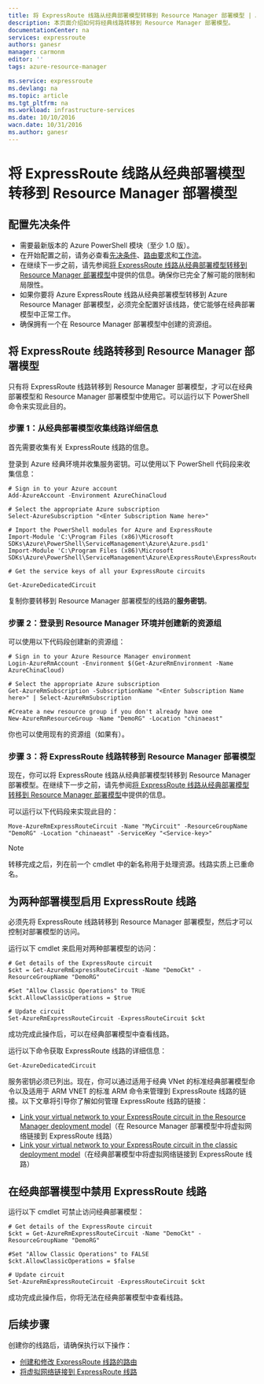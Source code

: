 ```yaml
---
title: 将 ExpressRoute 线路从经典部署模型转移到 Resource Manager 部署模型 | Azure
description: 本页面介绍如何将经典线路转移到 Resource Manager 部署模型。
documentationCenter: na
services: expressroute
authors: ganesr
manager: carmonm
editor: ''
tags: azure-resource-manager

ms.service: expressroute
ms.devlang: na
ms.topic: article
ms.tgt_pltfrm: na
ms.workload: infrastructure-services
ms.date: 10/10/2016
wacn.date: 10/31/2016
ms.author: ganesr
---
```


# 将 ExpressRoute 线路从经典部署模型转移到 Resource Manager 部署模型

## 配置先决条件

- 需要最新版本的 Azure PowerShell 模块（至少 1.0 版）。
- 在开始配置之前，请务必查看[先决条件](./expressroute-prerequisites.md)、[路由要求](./expressroute-routing.md)和[工作流](./expressroute-workflows.md)。
- 在继续下一步之前，请先参阅[将 ExpressRoute 线路从经典部署模型转移到 Resource Manager 部署模型](./expressroute-move.md)中提供的信息。确保你已完全了解可能的限制和局限性。
- 如果你要将 Azure ExpressRoute 线路从经典部署模型转移到 Azure Resource Manager 部署模型，必须完全配置好该线路，使它能够在经典部署模型中正常工作。
- 确保拥有一个在 Resource Manager 部署模型中创建的资源组。

## 将 ExpressRoute 线路转移到 Resource Manager 部署模型

只有将 ExpressRoute 线路转移到 Resource Manager 部署模型，才可以在经典部署模型和 Resource Manager 部署模型中使用它。可以运行以下 PowerShell 命令来实现此目的。

### 步骤 1：从经典部署模型收集线路详细信息

首先需要收集有关 ExpressRoute 线路的信息。

登录到 Azure 经典环境并收集服务密钥。可以使用以下 PowerShell 代码段来收集信息：

    # Sign in to your Azure account
    Add-AzureAccount -Environment AzureChinaCloud

    # Select the appropriate Azure subscription
    Select-AzureSubscription "<Enter Subscription Name here>"

    # Import the PowerShell modules for Azure and ExpressRoute
    Import-Module 'C:\Program Files (x86)\Microsoft SDKs\Azure\PowerShell\ServiceManagement\Azure\Azure.psd1'
    Import-Module 'C:\Program Files (x86)\Microsoft SDKs\Azure\PowerShell\ServiceManagement\Azure\ExpressRoute\ExpressRoute.psd1'

    # Get the service keys of all your ExpressRoute circuits
```
Get-AzureDedicatedCircuit
```

复制你要转移到 Resource Manager 部署模型的线路的**服务密钥**。

### 步骤 2：登录到 Resource Manager 环境并创建新的资源组

可以使用以下代码段创建新的资源组：

```
# Sign in to your Azure Resource Manager environment
Login-AzureRmAccount -Environment $(Get-AzureRmEnvironment -Name AzureChinaCloud)

# Select the appropriate Azure subscription
Get-AzureRmSubscription -SubscriptionName "<Enter Subscription Name here>" | Select-AzureRmSubscription

#Create a new resource group if you don't already have one
New-AzureRmResourceGroup -Name "DemoRG" -Location "chinaeast"
```

你也可以使用现有的资源组（如果有）。

### 步骤 3：将 ExpressRoute 线路转移到 Resource Manager 部署模型

现在，你可以将 ExpressRoute 线路从经典部署模型转移到 Resource Manager 部署模型。在继续下一步之前，请先参阅[将 ExpressRoute 线路从经典部署模型转移到 Resource Manager 部署模型](./expressroute-move.md)中提供的信息。

可以运行以下代码段来实现此目的：

```
Move-AzureRmExpressRouteCircuit -Name "MyCircuit" -ResourceGroupName "DemoRG" -Location "chinaeast" -ServiceKey "<Service-key>"
```

>[!NOTE]
> 转移完成之后，列在前一个 cmdlet 中的新名称用于处理资源。线路实质上已重命名。

## 为两种部署模型启用 ExpressRoute 线路

必须先将 ExpressRoute 线路转移到 Resource Manager 部署模型，然后才可以控制对部署模型的访问。

运行以下 cmdlet 来启用对两种部署模型的访问：

```
# Get details of the ExpressRoute circuit
$ckt = Get-AzureRmExpressRouteCircuit -Name "DemoCkt" -ResourceGroupName "DemoRG"

#Set "Allow Classic Operations" to TRUE
$ckt.AllowClassicOperations = $true

# Update circuit
Set-AzureRmExpressRouteCircuit -ExpressRouteCircuit $ckt
```

成功完成此操作后，可以在经典部署模型中查看线路。

运行以下命令获取 ExpressRoute 线路的详细信息：

    Get-AzureDedicatedCircuit

服务密钥必须已列出。现在，你可以通过适用于经典 VNet 的标准经典部署模型命令以及适用于 ARM VNET 的标准 ARM 命令来管理到 ExpressRoute 线路的链接。以下文章将引导你了解如何管理 ExpressRoute 线路的链接：

- [Link your virtual network to your ExpressRoute circuit in the Resource Manager deployment model](./expressroute-howto-linkvnet-arm.md)（在 Resource Manager 部署模型中将虚拟网络链接到 ExpressRoute 线路）
- [Link your virtual network to your ExpressRoute circuit in the classic deployment model](./expressroute-howto-linkvnet-classic.md)（在经典部署模型中将虚拟网络链接到 ExpressRoute 线路）

## 在经典部署模型中禁用 ExpressRoute 线路

运行以下 cmdlet 可禁止访问经典部署模型：

```
# Get details of the ExpressRoute circuit
$ckt = Get-AzureRmExpressRouteCircuit -Name "DemoCkt" -ResourceGroupName "DemoRG"

#Set "Allow Classic Operations" to FALSE
$ckt.AllowClassicOperations = $false

# Update circuit
Set-AzureRmExpressRouteCircuit -ExpressRouteCircuit $ckt
```

成功完成此操作后，你将无法在经典部署模型中查看线路。

## 后续步骤

创建你的线路后，请确保执行以下操作：

- [创建和修改 ExpressRoute 线路的路由](./expressroute-howto-routing-arm.md)
- [将虚拟网络链接到 ExpressRoute 线路](./expressroute-howto-linkvnet-arm.md)

<!---HONumber=Mooncake_Quality_Review_0117_2017-->